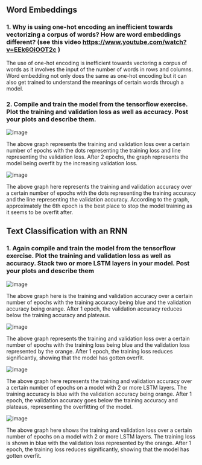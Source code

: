 ## **Word Embeddings**

### **1. Why is using one-hot encoding an inefficient towards vectorizing a corpus of words?  How are word embeddings different? (see this video https://www.youtube.com/watch?v=EEk6OiOOT2c )**

The use of one-hot encoding is inefficient towards vectoring a corpus of words as it involves the input of the number of words in rows and columns. Word embedding not only does the same as one-hot encoding but it can also get trained to understand the meanings of certain words through a model.

### **2. Compile and train the model from the tensorflow exercise.  Plot the training and validation loss as well as accuracy.  Post your plots and describe them.**

![image](https://user-images.githubusercontent.com/67992204/89113713-71c6b780-d442-11ea-9213-a2b2b414f6d8.png)

The above graph represents the training and validation loss over a certain number of epochs with the dots representing the training loss and line representing the validation loss. After 2 epochs, the graph represents the model being overfit by the increasing validation loss.

![image](https://user-images.githubusercontent.com/67992204/89113720-81460080-d442-11ea-8647-0a6a9ecce8c1.png)

The above graph here represents the training and validation accuracy over a certain number of epochs with the dots representing the training accuracy and the line representing the validation accuracy. According to the graph, approximately the 6th epoch is the best place to stop the model training as it seems to be overfit after.

## Text Classification with an RNN

### **1. Again compile and train the model from the tensorflow exercise.  Plot the training and validation loss as well as accuracy.  Stack two or more LSTM layers in your model.  Post your plots and describe them**

![image](https://user-images.githubusercontent.com/67992204/89114412-08e33d80-d44a-11ea-84da-0d8f0a9ca62b.png)

The above graph here is the training and validation accuracy over a certain number of epochs with the training accuracy being blue and the validation accuracy being orange. After 1 epoch, the validation accuracy reduces below the training accuracy and plateaus.

![image](https://user-images.githubusercontent.com/67992204/89114417-113b7880-d44a-11ea-9cd1-9f157f25cc3a.png)

The above graph represents the training and validation loss over a certain number of epochs with the training loss being blue and the validation loss represented by the orange. After 1 epoch, the training loss reduces significantly, showing that the model has gotten overfit.

![image](https://user-images.githubusercontent.com/67992204/89114420-1ac4e080-d44a-11ea-9b22-1268f1a2131d.png)

The above graph here represents the training and validation accuracy over a certain number of epochs on a model with 2 or more LSTM layers. The training accuracy is blue with the validation accuracy being orange. After 1 epoch, the validation accuracy goes below the training accuracy and plateaus, representing the overfitting of the model.

![image](https://user-images.githubusercontent.com/67992204/89114422-21535800-d44a-11ea-9766-907718de310f.png)

The above graph here shows the training and validation loss over a certain number of epochs on a model with 2 or more LSTM layers. The training loss  is shown in blue with the validation loss represented by the orange. After 1 epoch, the training loss reduces significantly, showing that the model has gotten overfit.

